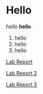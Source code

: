 # Hello

*hello*
**hello**
1. hello
2. hello
3. hello



[Lab Report](https://bryan901.github.io/cse15l-lab-reports/lab-report-1-week-2.html)

[Lab Report 2](https://bryan901.github.io/cse15l-lab-reports/lab-report-2-week-4.html)

[Lab Report 3](https://bryan901.github.io/cse15l-lab-reports/lab-report-3-week-6.html)



